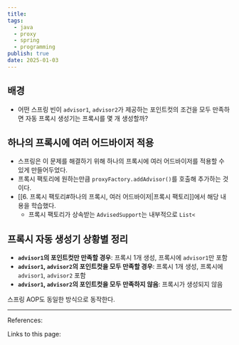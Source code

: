 ```yaml
---
title: 
tags:
  - java
  - proxy
  - spring
  - programming
publish: true
date: 2025-01-03
---
```

## 배경
- 어떤 스프링 빈이 `advisor1`, `advisor2`가 제공하는 포인트컷의 조건을 모두 만족하면 자동 프록시 생성기는 프록시를 몇 개 생성할까?

## 하나의 프록시에 여러 어드바이저 적용
- 스프링은 이 문제를 해결하기 위해 하나의 프록시에 여러 어드바이저를 적용할 수 있게 만들어두었다. 
- 프록시 팩토리에 원하는만큼 `proxyFactory.addAdvisor()`를 호출해 추가하는 것이다.
- [[6. 프록시 팩토리#하나의 프록시, 여러 어드바이저|프록시 팩토리]]에서 해당 내용을 학습했다.
	- 프록시 팩토리가 상속받는 `AdvisedSupport`는 내부적으로 `List<`

## 프록시 자동 생성기 상황별 정리
- **`advisor1`의 포인트컷만 만족할 경우**: 프록시 1개 생성, 프록시에 `advisor1`만 포함
- **`advisor1`, `advisor2`의 포인트컷을 모두 만족할 경우**: 프록시 1개 생성, 프록시에 `advisor1`, `advisor2` 포함
- **`advisor1`, `advisor2`의 포인트컷을 모두 만족하지 않음**: 프록시가 생성되지 않음

스프링 AOP도 동일한 방식으로 동작한다.



---
References: 

Links to this page: 